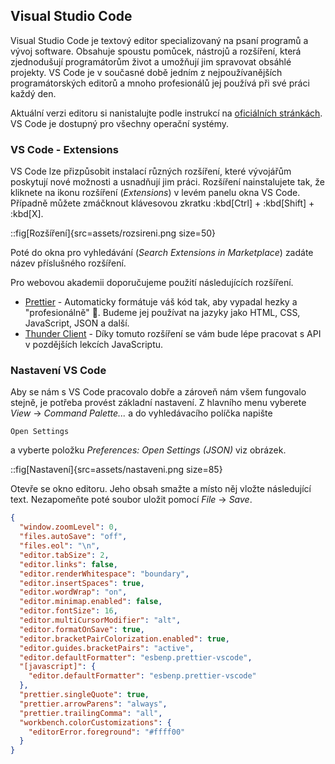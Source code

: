## Visual Studio Code

Visual Studio Code je textový editor specializovaný na psaní programů a vývoj software. Obsahuje spoustu pomůcek, nástrojů a rozšíření, která zjednodušují programátorům život a umožňují jim spravovat obsáhlé projekty. VS Code je v současné době jedním z nejpoužívanějších programátorských editorů a mnoho profesionálů jej používá při své práci každý den.

Aktuální verzi editoru si nanistalujte podle instrukcí na [oficiálních stránkách](https://code.visualstudio.com). VS Code je dostupný pro všechny operační systémy.

### VS Code - Extensions

VS Code lze přizpůsobit instalací různých rozšíření, které vývojářům poskytují nové možnosti a usnadňují jim práci. Rozšíření nainstalujete tak, že kliknete na ikonu rozšíření (_Extensions_) v levém panelu okna VS Code. Případně můžete zmáčknout klávesovou zkratku :kbd[Ctrl] + :kbd[Shift] + :kbd[X]. 

::fig[Rozšíření]{src=assets/rozsireni.png size=50}

Poté do okna pro vyhledávání (_Search Extensions in Marketplace_) zadáte název příslušného rozšíření.

Pro webovou akademii doporučujeme použití následujících rozšíření.

- [Prettier](https://marketplace.visualstudio.com/items?itemName=esbenp.prettier-vscode) - Automaticky formátuje váš kód tak, aby vypadal hezky a "profesionálně" 🙂. Budeme jej používat na jazyky jako HTML, CSS, JavaScript, JSON a další.
- [Thunder Client](https://marketplace.visualstudio.com/items?itemName=rangav.vscode-thunder-client) - Díky tomuto rozšíření se vám bude lépe pracovat s API v pozdějších lekcích JavaScriptu.

### Nastavení VS Code

Aby se nám s VS Code pracovalo dobře a zároveň nám všem fungovalo stejně, je potřeba provést základní nastavení. Z hlavního menu vyberete _View_ → _Command Palette..._ a do vyhledávacího políčka napište

```
Open Settings
```

a vyberte položku _Preferences: Open Settings (JSON)_ viz obrázek.

::fig[Nastavení]{src=assets/nastaveni.png size=85}

Otevře se okno editoru. Jeho obsah smažte a místo něj vložte následující text. Nezapomeňte poté soubor uložit pomocí _File_ → _Save_.

```json
{
  "window.zoomLevel": 0,
  "files.autoSave": "off",
  "files.eol": "\n",
  "editor.tabSize": 2,
  "editor.links": false,
  "editor.renderWhitespace": "boundary",
  "editor.insertSpaces": true,
  "editor.wordWrap": "on",
  "editor.minimap.enabled": false,
  "editor.fontSize": 16,
  "editor.multiCursorModifier": "alt",
  "editor.formatOnSave": true,
  "editor.bracketPairColorization.enabled": true,
  "editor.guides.bracketPairs": "active",
  "editor.defaultFormatter": "esbenp.prettier-vscode",
  "[javascript]": {
    "editor.defaultFormatter": "esbenp.prettier-vscode"
  },
  "prettier.singleQuote": true,
  "prettier.arrowParens": "always",
  "prettier.trailingComma": "all",
  "workbench.colorCustomizations": {
    "editorError.foreground": "#ffff00"
  }
}
```
